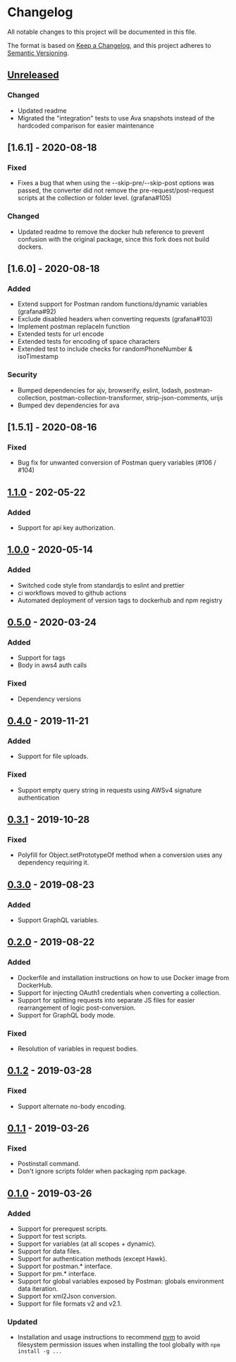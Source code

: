 # Changelog

All notable changes to this project will be documented in this file.

The format is based on [Keep a Changelog](https://keepachangelog.com/en/1.0.0/),
and this project adheres to [Semantic Versioning](https://semver.org/spec/v2.0.0.html).

## [Unreleased](https://github.com/apideck-libraries/postman-to-k6/compare/v1.6.0...HEAD)

### Changed

- Updated readme
- Migrated the "integration" tests to use Ava snapshots instead of the hardcoded comparison for easier maintenance

## [1.6.1] - 2020-08-18

### Fixed

- Fixes a bug that when using the --skip-pre/--skip-post options was passed, the converter did not remove the pre-request/post-request scripts at the collection or folder level. (grafana#105)

### Changed

- Updated readme to remove the docker hub reference to prevent confusion with the original package, since this fork does not build dockers.

## [1.6.0] - 2020-08-18

### Added

- Extend support for Postman random functions/dynamic variables (grafana#92)
- Exclude disabled headers when converting requests (grafana#103)
- Implement postman replaceIn function
- Extended tests for url encode
- Extended tests for encoding of space characters
- Extended test to include checks for randomPhoneNumber & isoTimestamp

### Security

- Bumped dependencies for ajv, browserify, eslint, lodash, postman-collection, postman-collection-transformer, strip-json-comments, urijs
- Bumped dev dependencies for ava

## [1.5.1] - 2020-08-16

### Fixed

- Bug fix for unwanted conversion of Postman query variables (#106 / #104)

## [1.1.0] - 202-05-22

### Added

- Support for api key authorization.

## [1.0.0] - 2020-05-14

### Added

- Switched code style from standardjs to eslint and prettier
- ci workflows moved to github actions
- Automated deployment of version tags to dockerhub and npm registry

## [0.5.0] - 2020-03-24

### Added

- Support for tags
- Body in aws4 auth calls

### Fixed

- Dependency versions

## [0.4.0] - 2019-11-21

### Added

- Support for file uploads.

### Fixed

- Support empty query string in requests using AWSv4 signature authentication

## [0.3.1] - 2019-10-28

### Fixed

- Polyfill for Object.setPrototypeOf method when a conversion uses any dependency requiring it.

## [0.3.0] - 2019-08-23

### Added

- Support GraphQL variables.

## [0.2.0] - 2019-08-22

### Added

- Dockerfile and installation instructions on how to use Docker image from DockerHub.
- Support for injecting OAuth1 credentials when converting a collection.
- Support for splitting requests into separate JS files for easier rearrangement of logic post-conversion.
- Support for GraphQL body mode.

### Fixed

- Resolution of variables in request bodies.

## [0.1.2] - 2019-03-28

### Fixed

- Support alternate no-body encoding.

## [0.1.1] - 2019-03-26

### Fixed

- Postinstall command.
- Don't ignore scripts folder when packaging npm package.

## [0.1.0] - 2019-03-26

### Added

- Support for prerequest scripts.
- Support for test scripts.
- Support for variables (at all scopes + dynamic).
- Support for data files.
- Support for authentication methods (except Hawk).
- Support for postman.\* interface.
- Support for pm.\* interface.
- Support for global variables exposed by Postman: globals environment data iteration.
- Support for xml2Json conversion.
- Support for file formats v2 and v2.1.

### Updated

- Installation and usage instructions to recommend [nvm](https://github.com/creationix/nvm) to avoid filesystem permission issues when installing the tool globally with `npm install -g ...`

[unreleased]: https://github.com/loadimpact/postman-to-k6/compare/v1.1.0...HEAD
[1.1.0]: https://github.com/loadimpact/postman-to-k6/compare/v1.0.0...v1.1.0
[1.0.0]: https://github.com/loadimpact/postman-to-k6/compare/v0.5.0...v1.0.0
[0.5.0]: https://github.com/loadimpact/postman-to-k6/compare/v0.4.0...v0.5.0
[0.4.0]: https://github.com/loadimpact/postman-to-k6/compare/v0.3.1...v0.4.0
[0.3.1]: https://github.com/loadimpact/postman-to-k6/compare/v0.3.0...v0.3.1
[0.3.0]: https://github.com/loadimpact/postman-to-k6/compare/v0.2.0...v0.3.0
[0.2.0]: https://github.com/loadimpact/postman-to-k6/compare/v0.1.2...v0.2.0
[0.1.2]: https://github.com/loadimpact/postman-to-k6/compare/v0.1.1...v0.1.2
[0.1.1]: https://github.com/loadimpact/postman-to-k6/compare/v0.1.0...v0.1.1
[0.1.0]: https://github.com/loadimpact/postman-to-k6/releases/tag/v0.1.0
